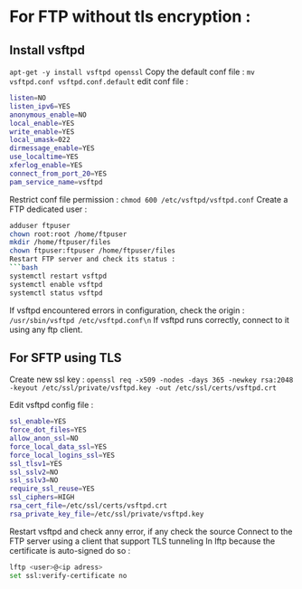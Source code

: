 # For FTP without tls encryption : 
## Install vsftpd
```apt-get -y install vsftpd openssl```
Copy the default conf file :  ```mv vsftpd.conf vsftpd.conf.default```
edit conf file : 
```bash
listen=NO
listen_ipv6=YES
anonymous_enable=NO
local_enable=YES
write_enable=YES
local_umask=022
dirmessage_enable=YES
use_localtime=YES
xferlog_enable=YES
connect_from_port_20=YES
pam_service_name=vsftpd
```
Restrict conf file permission : ```chmod 600 /etc/vsftpd/vsftpd.conf```
Create a FTP dedicated user : 
```bash
adduser ftpuser 
chown root:root /home/ftpuser
mkdir /home/ftpuser/files
chown ftpuser:ftpuser /home/ftpuser/files
Restart FTP server and check its status : 
```bash
systemctl restart vsftpd
systemctl enable vsftpd 
systemctl status vsftpd
```
If vsftpd encountered errors in configuration, check the origin : 
```/usr/sbin/vsftpd /etc/vsftpd.conf\n```
If vsftpd runs correctly, connect to it using any ftp client.

## For SFTP using TLS
Create new ssl key : 
```openssl req -x509 -nodes -days 365 -newkey rsa:2048 -keyout /etc/ssl/private/vsftpd.key -out /etc/ssl/certs/vsftpd.crt```

Edit vsftpd config file : 
```bash
ssl_enable=YES
force_dot_files=YES
allow_anon_ssl=NO
force_local_data_ssl=YES
force_local_logins_ssl=YES
ssl_tlsv1=YES
ssl_sslv2=NO
ssl_sslv3=NO
require_ssl_reuse=YES
ssl_ciphers=HIGH
rsa_cert_file=/etc/ssl/certs/vsftpd.crt
rsa_private_key_file=/etc/ssl/private/vsftpd.key
```
Restart vsftpd and check anny error, if any check the source
Connect to the FTP server using a client that support TLS tunneling
In lftp because the certificate is auto-signed do so : 
```bash
lftp <user>@<ip adress>
set ssl:verify-certificate no
```
